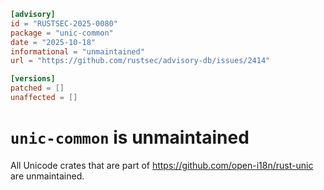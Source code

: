 ```toml
[advisory]
id = "RUSTSEC-2025-0080"
package = "unic-common"
date = "2025-10-18"
informational = "unmaintained"
url = "https://github.com/rustsec/advisory-db/issues/2414"

[versions]
patched = []
unaffected = []
```

# `unic-common` is unmaintained

All Unicode crates that are part of https://github.com/open-i18n/rust-unic are unmaintained.
